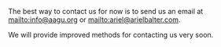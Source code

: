 The best way to contact us for now is to send us an email at [mailto:info@aagu.org](info@aagu.org) or [mailto:ariel@arielbalter.com](ariel@arielbalter.com).

We will provide improved methods for contacting us very soon.